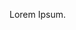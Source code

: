 Lorem Ipsum.
<!--
View Assist Extras


What is it?

View Assist Extras (VAX) are a collection of edited files for the View Assist project. 
These edited files offer additional features unavailable with the stock VA setup.
The VAX files will behave exactly as the stock VA files do unless explicitly switched on from the blueprint input page, and/or have the additional prerequisite attributes needed in the VA device config file. 
The VA device config file is best setup as a package, containing the template sensor, timers, and group.


Additional Features

Features with a check do not require any changes to the stock VA device attributes
Features with a musical note require separate media players for music and TTS playback
features with a star require the creation of new attributes or other addition to the VA device package
Features specific to Fully Kiosk Browser will have a blue F. The intention will be duplicate the feature for wall panel.
^subtext this somewhere^


Blueprints:
  device control
    features
      * The ability to use a toggle to choose between default intent view
      * On Home Assistant server startup, Fully Kiosk Browser loads the start URL. 
        Requires `fkb_device: ` in config file.
      * Set music mode and navigate to music view when the musicplayer_device starts playing. 
        Previously this only happened when playing music using the play music voice command, now this functions when music playback is started from any trigger.
      * Music Mode/View timeout sets normal mode and returns to default home page when music playback has been stopped for a set amount of time. 
        Previously, this would only happen when using the "stop music" voice command. This feature can be disabled by setting music timeout to 0.
  device functions
    features
  
View Assist device config file
  explain idea behind each attribute
    ^collapse section^
  packages


media player notes:


please ignore this, I need to structure and build out but don't have the time. This is an extremely rough and unfinished outline.


-->
